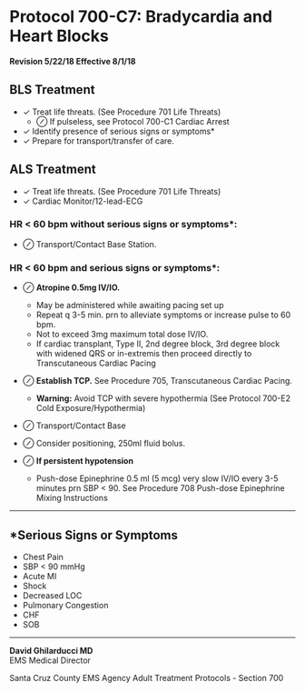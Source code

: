 # Protocol 700-C7: Bradycardia and Heart Blocks

**Revision 5/22/18 Effective 8/1/18**

## BLS Treatment

- ✓ Treat life threats. (See Procedure 701 Life Threats)
  - ⊘ If pulseless, see Protocol 700-C1 Cardiac Arrest
- ✓ Identify presence of serious signs or symptoms*
- ✓ Prepare for transport/transfer of care.

## ALS Treatment

- ✓ Treat life threats. (See Procedure 701 Life Threats)
- ✓ Cardiac Monitor/12-lead-ECG

### HR < 60 bpm without serious signs or symptoms*:
- ⊘ Transport/Contact Base Station.

### HR < 60 bpm and serious signs or symptoms*:

- ⊘ **Atropine 0.5mg IV/IO.**
  - May be administered while awaiting pacing set up
  - Repeat q 3-5 min. prn to alleviate symptoms or increase pulse to 60 bpm.
  - Not to exceed 3mg maximum total dose IV/IO.
  - If cardiac transplant, Type II, 2nd degree block, 3rd degree block with widened QRS or in-extremis then proceed directly to Transcutaneous Cardiac Pacing

- ⊘ **Establish TCP.** See Procedure 705, Transcutaneous Cardiac Pacing.
  - **Warning:** Avoid TCP with severe hypothermia (See Protocol 700-E2 Cold Exposure/Hypothermia)

- ⊘ Transport/Contact Base

- ⊘ Consider positioning, 250ml fluid bolus.

- ⊘ **If persistent hypotension**
  - Push-dose Epinephrine 0.5 ml (5 mcg) very slow IV/IO every 3-5 minutes prn SBP < 90. See Procedure 708 Push-dose Epinephrine Mixing Instructions

---

## *Serious Signs or Symptoms

- Chest Pain
- SBP < 90 mmHg
- Acute MI
- Shock
- Decreased LOC
- Pulmonary Congestion
- CHF
- SOB

---

**David Ghilarducci MD**  
EMS Medical Director

Santa Cruz County EMS Agency Adult Treatment Protocols - Section 700


